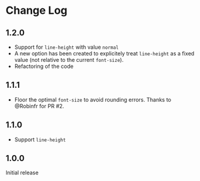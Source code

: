 # Change Log

## 1.2.0

* Support for `line-height` with value `normal`
* A new option has been created to explicitely treat `line-height` as a fixed value (not relative to the current `font-size`).
* Refactoring of the code

## 1.1.1

* Floor the optimal `font-size` to avoid rounding errors. Thanks to @Robinfr for PR #2.

## 1.1.0

* Support `line-height`

## 1.0.0

Initial release
